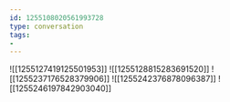```yaml
---
id: 1255108020561993728
type: conversation
tags:
- 
---
```

![[1255127419125501953]]
![[1255128815283691520]]
![[1255237176528379906]]
![[1255242376878096387]]
![[1255246197842903040]]

